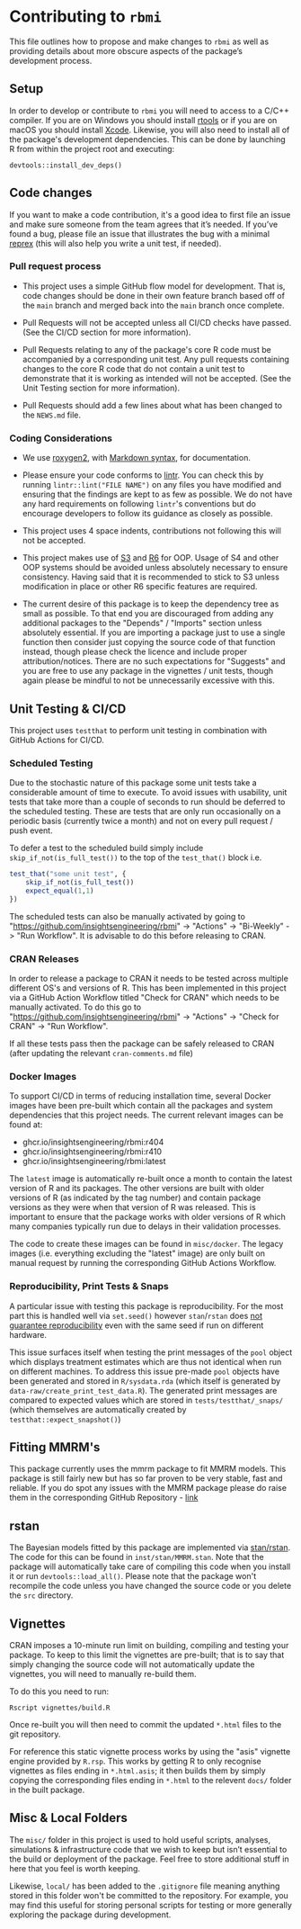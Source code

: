 # Contributing to `rbmi`

This file outlines how to propose and make changes to `rbmi` as well as providing details about more obscure aspects of the package’s development process.


## Setup

In order to develop or contribute to `rbmi` you will need to access to a C/C++ compiler. If you are on Windows you should install [rtools](https://cran.r-project.org/bin/windows/Rtools/rtools42/rtools.html) or if you are on macOS you should install [Xcode](https://apps.apple.com/us/app/xcode/id497799835?mt=12).  Likewise, you will also need to install all of the package's development dependencies. This can be done by launching R from within the project root and executing:

```
devtools::install_dev_deps()
```

## Code changes

If you want to make a code contribution, it's a good idea to first file an issue and make sure someone from the team agrees that it’s needed. 
If you’ve found a bug, please file an issue that illustrates the bug with a minimal 
[reprex](https://www.tidyverse.org/help/#reprex) (this will also help you write a unit test, if needed).

### Pull request process

* This project uses a simple GitHub flow model for development. That is, code changes should be done in their own feature branch based off of the `main` branch and merged back into the `main` branch once complete.

* Pull Requests will not be accepted unless all CI/CD checks have passed. (See the CI/CD section for more information).

* Pull Requests relating to any of the package's core R code must be accompanied by a corresponding unit test. Any pull requests containing changes to the core R code that do not contain a unit test to demonstrate that it is working as intended will not be accepted. (See the Unit Testing section for more information).

* Pull Requests should add a few lines about what has been changed to the `NEWS.md` file.


### Coding Considerations

*  We use [roxygen2](https://cran.r-project.org/package=roxygen2), with [Markdown syntax](https://cran.r-project.org/web/packages/roxygen2/vignettes/rd-formatting.html), for documentation.  

* Please ensure your code conforms to [lintr](https://cran.r-project.org/web/packages/lintr/readme/README.html#available-linters). You can check this by running `lintr::lint("FILE NAME")` on any files you have modified and ensuring that the findings are kept to as few as possible. We do not have any hard requirements on following `lintr`'s conventions but do encourage developers to follow its guidance as closely as possible.

* This project uses 4 space indents, contributions not following this will not be accepted. 

* This project makes use of [S3](https://adv-r.hadley.nz/s3.html) and [R6](https://adv-r.hadley.nz/r6.html) for OOP. Usage of S4 and other OOP systems should be avoided unless absolutely necessary to ensure consistency. Having said that it is recommended to stick to S3 unless modification in place or other R6 specific features are required.

* The current desire of this package is to keep the dependency tree as small as possible. To that end you are discouraged from adding any additional packages to the "Depends" / "Imports" section unless absolutely essential. If you are importing a package just to use a single function then consider just copying the source code of that function instead, though please check the licence and include proper attribution/notices. There are no such expectations for "Suggests" and you are free to use any package in the vignettes / unit tests, though again please be mindful to not be unnecessarily excessive with this.


## Unit Testing & CI/CD

This project uses `testthat` to perform unit testing in combination with GitHub Actions for CI/CD.

### Scheduled Testing

Due to the stochastic nature of this package some unit tests take a considerable amount of time to execute. To avoid issues with usability, unit tests that take more than a couple of seconds to run should be deferred to the scheduled testing. These are tests that are only run occasionally on a periodic basis (currently twice a month) and not on every pull request / push event.

To defer a test to the scheduled build simply include `skip_if_not(is_full_test())` to the top of the `test_that()` block i.e.

```r
test_that("some unit test", {
    skip_if_not(is_full_test())
    expect_equal(1,1)
})
```

The scheduled tests can also be manually activated by going to "https://github.com/insightsengineering/rbmi" -> "Actions" -> "Bi-Weekly" -> "Run Workflow". It is advisable to do this before releasing to CRAN.

### CRAN Releases

In order to release a package to CRAN it needs to be tested across multiple different OS's and versions of R. This has been implemented in this project via a GitHub Action Workflow titled "Check for CRAN" which needs to be manually activated. To do this go to "https://github.com/insightsengineering/rbmi" -> "Actions" -> "Check for CRAN" -> "Run Workflow".

If all these tests pass then the package can be safely released to CRAN (after updating the relevant `cran-comments.md` file)


### Docker Images

To support CI/CD in terms of reducing installation time, several Docker images have been pre-built which contain all the packages and system dependencies that this project needs. The current relevant images can be found at:

- ghcr.io/insightsengineering/rbmi:r404
- ghcr.io/insightsengineering/rbmi:r410
- ghcr.io/insightsengineering/rbmi:latest

The `latest` image is automatically re-built once a month to contain the latest version of R and its packages. The other versions are built with older versions of R (as indicated by the tag number) and contain package versions as they were when that version of R was released. This is important to ensure that the package works with older versions of R which many companies typically run due to delays in their validation processes.

The code to create these images can be found in `misc/docker`. The legacy images (i.e. everything excluding the "latest" image) are only built on manual request by running the corresponding GitHub Actions Workflow. 


### Reproducibility, Print Tests & Snaps

A particular issue with testing this package is reproducibility. For the most part this is handled well via `set.seed()` however `stan`/`rstan` does [not guarantee reproducibility](https://mc-stan.org/docs/2_29/reference-manual/reproducibility.html) even with the same seed if run on different hardware.

This issue surfaces itself when testing the print messages of the `pool` object which displays treatment estimates which are thus not identical when run on different machines. To address this issue pre-made `pool` objects have been generated and stored in `R/sysdata.rda` (which itself is generated by `data-raw/create_print_test_data.R`). The generated print messages are compared to expected values which are stored in `tests/testthat/_snaps/` (which themselves are automatically created by `testthat::expect_snapshot()`)


## Fitting MMRM's

This package currently uses the mmrm package to fit MMRM models. This package is still fairly
new but has so far proven to be very stable, fast and reliable. If you do spot any issues
with the MMRM package please do raise them in the corresponding GitHub Repository - [link](https://github.com/openpharma/mmrm/issues)



## rstan

The Bayesian models fitted by this package are implemented via [stan/rstan](https://mc-stan.org/users/interfaces/rstan). The code for this can be found in `inst/stan/MMRM.stan`. Note that the package will automatically take care of compiling this code when you install it or run `devtools::load_all()`. Please note that the package won't recompile the code unless you have changed the source code or you delete the `src` directory.


## Vignettes

CRAN imposes a 10-minute run limit on building, compiling and testing your package. To keep to this limit the vignettes are pre-built; that is to say that simply changing the source code will not automatically update the vignettes, you will need to manually re-build them.

To do this you need to run:
```
Rscript vignettes/build.R
```

Once re-built you will then need to commit the updated `*.html` files to the git repository.

For reference this static vignette process works by using the "asis" vignette engine provided by `R.rsp`. This works by getting R to only recognise vignettes as files ending in `*.html.asis`; it then builds them by simply copying the corresponding files ending in `*.html` to the relevent `docs/` folder in the built package.

## Misc & Local Folders

The `misc/` folder in this project is used to hold useful scripts, analyses, simulations & infrastructure code that we wish to keep but isn’t essential to the build or deployment of the package. Feel free to store additional stuff in here that you feel is worth keeping.

Likewise, `local/` has been added to the `.gitignore` file meaning anything stored in this folder won't be committed to the repository. For example, you may find this useful for storing personal scripts for testing or more generally exploring the package during development.

